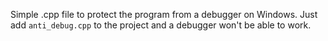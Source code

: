 Simple .cpp file to protect the program from a debugger on Windows. Just add `anti_debug.cpp` to the project and a debugger won't be able to work.
